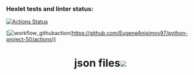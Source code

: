 ### Hexlet tests and linter status:
[![Actions Status](https://github.com/EugeneAnisimov97/python-project-50/actions/workflows/hexlet-check.yml/badge.svg)](https://github.com/EugeneAnisimov97/python-project-50/actions)

[![workflow_githubaction](https://github.com/EugeneAnisimov97/python-project-50/actions/workflows/pyci.yml/badge.svg)(https://github.com/EugeneAnisimov97/python-project-50/actions)]

<h1 align="center">json files<a href="https://asciinema.org/a/bE1Zmob3XZwA2MRss7h2wYftE" target="_blank"><img src="https://asciinema.org/a/bE1Zmob3XZwA2MRss7h2wYftE.svg" /></a></h1>